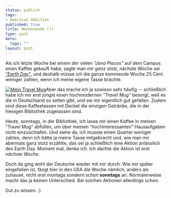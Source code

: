 ```yaml
--- 
status: publish
tags: 
- American Oddities
published: true
title: Wochenende (?)
type: post
meta: 
  tags: ""
layout: post
---
```

Als ich letzte Woche bei einem der vielen <em>"Java Places"</em> auf dem Campus einen Kaffee gekauft habe, sagte man mir <em>ganz stolz</em>, nächste Woche sei <em><a href="http://en.wikipedia.org/wiki/Earth_Day">"Earth Day"</a></em>, und deshalb müsse ich die ganze kommende Woche 25 Cent weniger zahlen, wenn ich meine eigene Tasse brächte.

<a class="imagelink" href="http://fredericiana.de/uploads/2006/04/travelmug.jpg" title="Mein Travel Mug"><img id="image601" src="http://fredericiana.de/uploads/2006/04/travelmugVorschaubild.jpg" alt="Mein Travel Mug" class="alignright" /></a>Aber das mache ich ja sowieso sehr häufig -- schließlich habe ich mir erst jüngst einen hochmodernen <em>"Travel Mug"</em> besorgt, weil es die in Deutschland so selten gibt, und sie mir eigentlich gut gefallen. Zudem sind diese Kaffeetassen mit Deckel die einzigen Getränke, die in der hiesigen Bibliothek zugelassen sind.

Heute, sonntags, in der Bibliothek, ich lasse mir einen Kaffee in meinen "Travel Mug" abfüllen, um über meinen "hochinteressanten" Hausaufgaben nicht einzuschlafen. Und siehe da, ich musste einen Quarter weniger zahlen, denn ich hätte ja meine Tasse mitgebracht und, wie man mir abermals ganz stolz erzählte, das sei ja schließlich eine Aktion anlässlich des Earth Day. Moment mal, denke ich. Ich dachte die Aktion ist erst <em>nächste Woche</em>.

Doch da ging wohl der Deutsche wieder mit mir durch: Wie mir später eingefallen ist, fängt hier in den USA die Woche nämlich, anders als zuhause, nicht erst montags sondern schon <strong>sonntags</strong> an. Normalerweise macht das ja keinen Unterschied. Bei solchen Aktionen allerdings schon.

Gut zu wissen. :)
